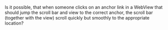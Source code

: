 Is it possible, that when someone clicks on an anchor link in a WebView that should jump the scroll bar and view to the correct anchor, the scroll bar (together with the view) scroll quickly but smoothly to the appropriate location?
